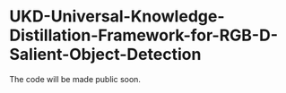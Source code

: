 # UKD-Universal-Knowledge-Distillation-Framework-for-RGB-D-Salient-Object-Detection
The code will be made public soon.
